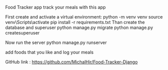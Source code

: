 Food Tracker app
track your meals with this app 

First create and activate a virtual environment:
    python -m venv venv
    source venv\Scripts\activate
    pip install -r requirements.txt
Than create the database and superuser
    python manage.py migrate
    python manage.py createsuperuser

Now run the server
    python manage.py runserver

add foods that you like and log your meals


GitHub link : https://github.com/MichalHir/Food-Tracker-Django


